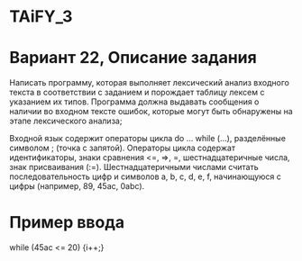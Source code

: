 # TAiFY_3
# Вариант 22, Описание задания
Написать программу, которая выполняет лексический анализ входного текста в соответствии с заданием и порождает таблицу лексем с указанием их типов. Программа должна выдавать сообщения о наличии во входном тексте ошибок, которые могут быть обнаружены на этапе лексического анализа;

Входной язык содержит операторы цикла do ... while (...), разделённые символом ; (точка с запятой).
Операторы цикла содержат идентификаторы, знаки сравнения <=, =>, =, шестнадцатеричные числа, знак присваивания (:=).
Шестнадцатеричными числами считать последовательность цифр и символов a, b, c, d, e, f, начинающуюся с цифры (например, 89, 45ac, 0abc).
# Пример ввода
while (45ac <= 20) {i++;}
